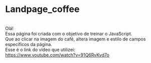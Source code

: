 # Landpage_coffee
<br> Olá!
<br> Essa página foi criada com o objetivo de treinar o JavaScript. 
<br> Que ao clicar na imagem do café, altera imagem e estilo de campos especificos da página.
<br> Esse é o link do vídeo que utilizei:
<br> https://www.youtube.com/watch?v=91Q6RvKvd7o

